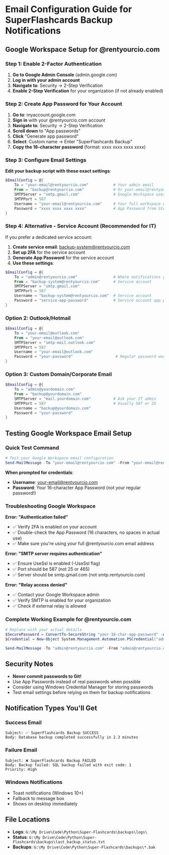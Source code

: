 # Email Configuration Guide for SuperFlashcards Backup Notifications

## Google Workspace Setup for @rentyourcio.com

### Step 1: Enable 2-Factor Authentication
1. **Go to Google Admin Console** (admin.google.com)
2. **Log in with your admin account**
3. **Navigate to**: Security → 2-Step Verification
4. **Enable 2-Step Verification** for your organization (if not already enabled)

### Step 2: Create App Password for Your Account
1. **Go to**: myaccount.google.com
2. **Sign in** with your @rentyourcio.com account
3. **Navigate to**: Security → 2-Step Verification
4. **Scroll down** to "App passwords"
5. **Click** "Generate app password"
6. **Select**: Custom name → Enter "SuperFlashcards Backup"
7. **Copy the 16-character password** (format: xxxx xxxx xxxx xxxx)

### Step 3: Configure Email Settings
**Edit your backup script with these exact settings**:
```powershell
$EmailConfig = @{
    To = "your-email@rentyourcio.com"           # Your admin email
    From = "backup@rentyourcio.com"             # Or your-email@rentyourcio.com
    SMTPServer = "smtp.gmail.com"               # Google Workspace uses Gmail SMTP
    SMTPPort = 587
    Username = "your-email@rentyourcio.com"     # Your full workspace email
    Password = "xxxx xxxx xxxx xxxx"            # App Password from Step 2
}
```

### Step 4: Alternative - Service Account (Recommended for IT)
If you prefer a dedicated service account:

1. **Create service email**: backup-system@rentyourcio.com
2. **Set up 2FA** for the service account
3. **Generate App Password** for the service account
4. **Use these settings**:
```powershell
$EmailConfig = @{
    To = "admin@rentyourcio.com"                # Where notifications go
    From = "backup-system@rentyourcio.com"      # Service account
    SMTPServer = "smtp.gmail.com"
    SMTPPort = 587
    Username = "backup-system@rentyourcio.com"  # Service account
    Password = "service-app-password"           # Service account app password
}
```

### Option 2: Outlook/Hotmail
```powershell
$EmailConfig = @{
    To = "your-email@outlook.com"
    From = "your-email@outlook.com"
    SMTPServer = "smtp-mail.outlook.com"
    SMTPPort = 587
    Username = "your-email@outlook.com"
    Password = "your-password"                   # Regular password works
}
```

### Option 3: Custom Domain/Corporate Email
```powershell
$EmailConfig = @{
    To = "admin@yourdomain.com"
    From = "backup@yourdomain.com"
    SMTPServer = "mail.yourdomain.com"          # Ask your IT admin
    SMTPPort = 587                              # Usually 587 or 25
    Username = "backup@yourdomain.com"
    Password = "your-password"
}
```

## Testing Google Workspace Email Setup

### Quick Test Command
```powershell
# Test your Google Workspace email configuration
Send-MailMessage -To "your-email@rentyourcio.com" -From "your-email@rentyourcio.com" -Subject "SuperFlashcards Test" -Body "Email configuration working!" -SmtpServer "smtp.gmail.com" -Port 587 -UseSsl -Credential (Get-Credential)
```

**When prompted for credentials**:
- **Username**: your-email@rentyourcio.com
- **Password**: Your 16-character App Password (not your regular password!)

### Troubleshooting Google Workspace

**Error: "Authentication failed"**
- ✅ Verify 2FA is enabled on your account
- ✅ Double-check the App Password (16 characters, no spaces in actual use)  
- ✅ Make sure you're using your full @rentyourcio.com email address

**Error: "SMTP server requires authentication"**
- ✅ Ensure UseSsl is enabled (-UseSsl flag)
- ✅ Port should be 587 (not 25 or 465)
- ✅ Server should be smtp.gmail.com (not smtp.rentyourcio.com)

**Error: "Relay access denied"**
- ✅ Contact your Google Workspace admin
- ✅ Verify SMTP is enabled for your organization
- ✅ Check if external relay is allowed

### Complete Working Example for @rentyourcio.com
```powershell
# Replace with your actual details
$SecurePassword = ConvertTo-SecureString "your-16-char-app-password" -AsPlainText -Force
$Credential = New-Object System.Management.Automation.PSCredential("admin@rentyourcio.com", $SecurePassword)

Send-MailMessage -To "admin@rentyourcio.com" -From "admin@rentyourcio.com" -Subject "SuperFlashcards Backup Test" -Body "This is a test of the backup notification system." -SmtpServer "smtp.gmail.com" -Port 587 -UseSsl -Credential $Credential
```

## Security Notes

- **Never commit passwords to Git!**
- Use App Passwords instead of real passwords when possible
- Consider using Windows Credential Manager for storing passwords
- Test email settings before relying on them for backup notifications

## Notification Types You'll Get

### Success Email
```
Subject: ✅ SuperFlashcards Backup SUCCESS
Body: Database backup completed successfully in 2.3 minutes
```

### Failure Email  
```
Subject: ❌ SuperFlashcards Backup FAILED
Body: Backup failed: SQL backup failed with exit code: 1
Priority: High
```

### Windows Notifications
- Toast notifications (Windows 10+)
- Fallback to message box
- Shows on desktop immediately

## File Locations

- **Logs**: `G:\My Drive\Code\Python\Super-Flashcards\backups\logs\`
- **Status**: `G:\My Drive\Code\Python\Super-Flashcards\backups\last_backup_status.txt`
- **Backups**: `G:\My Drive\Code\Python\Super-Flashcards\backups\*.bak`